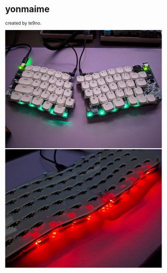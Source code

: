# yonmaime
created by te9no.

![yonmaime keyboard_1](/pics/PXL_20231125_113011823.jpg)  
![yonmaime keyboard_2](/pics/PXL_20231125_113244904.jpg)  